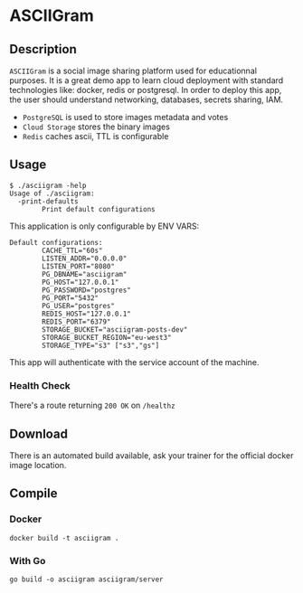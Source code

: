 # ASCIIGram
## Description

`ASCIIGram` is a social image sharing platform used for educationnal purposes. It is a great demo app to learn
cloud deployment with standard technologies like: docker, redis or postgresql. In order to deploy this app,
the user should understand networking, databases, secrets sharing, IAM.

* `PostgreSQL` is used to store images metadata and votes
* `Cloud Storage` stores the binary images
* `Redis` caches ascii, TTL is configurable


## Usage
```
$ ./asciigram -help
Usage of ./asciigram:
  -print-defaults
        Print default configurations
```

This application is only configurable by ENV VARS:

```
Default configurations:
        CACHE_TTL="60s"
        LISTEN_ADDR="0.0.0.0"
        LISTEN_PORT="8080"
        PG_DBNAME="asciigram"
        PG_HOST="127.0.0.1"
        PG_PASSWORD="postgres"
        PG_PORT="5432"
        PG_USER="postgres"
        REDIS_HOST="127.0.0.1"
        REDIS_PORT="6379"
        STORAGE_BUCKET="asciigram-posts-dev"
        STORAGE_BUCKET_REGION="eu-west3"
        STORAGE_TYPE="s3" ["s3","gs"]
```

This app will authenticate with the service account of the machine.

### Health Check

There's a route returning `200 OK` on `/healthz`

## Download

There is an automated build available, ask your trainer for the official docker image location.


## Compile

### Docker

    docker build -t asciigram .

### With Go

    go build -o asciigram asciigram/server
